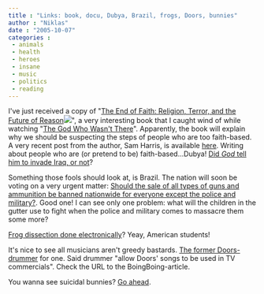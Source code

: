 ```yaml
---
title : "Links: book, docu, Dubya, Brazil, frogs, Doors, bunnies"
author : "Niklas"
date : "2005-10-07"
categories : 
 - animals
 - health
 - heroes
 - insane
 - music
 - politics
 - reading
---
```


I've just received a copy of "[The End of Faith: Religion, Terror, and the Future of Reason](http://www.amazon.com/exec/obidos/redirect?link_code=ur2&camp=1789&tag=niklasblog-20&creative=9325&path=http://www.amazon.com/gp/product/0393327655)![](http://www.assoc-amazon.com/e/ir?t=niklasblog-20&l=ur2&o=1)", a very interesting book that I caught wind of while watching "[The God Who Wasn't There](http://imdb.com/title/tt0455507)". Apparently, the book will explain why we should be suspecting the steps of people who are too faith-based. A very recent post from the author, Sam Harris, is available [here](http://www.huffingtonpost.com/sam-harris/there-is-no-god-and-you-_b_8459.html). Writing about people who are (or pretend to be) faith-based...Dubya! [Did _God_ tell him to invade Iraq, or not](http://www.guardian.co.uk/usa/story/0,12271,1587122,00.html)?

Something those fools should look at, is Brazil. The nation will soon be voting on a very urgent matter: [Should the sale of all types of guns and ammunition be banned nationwide for everyone except the police and military?](http://www.courant.com/news/nationworld/hc-brazil1002.artoct03,0,6151462.story?coll=hc-headlines-nationworld). Good one! I can see only one problem: what will the children in the gutter use to fight when the police and military comes to massacre them some more?

[Frog dissection done electronically](http://news.com.com/2300-11395_3-5890118-1.html?part=cnet&tag=feed_2501&subj=ns_5890118)? Yeay, American students!

It's nice to see all musicians aren't greedy bastards. [The former Doors-drummer](http://www.boingboing.net/2005/10/05/doors_drummer_wont_a.html) for one. Said drummer "allow Doors' songs to be used in TV commercials". Check the URL to the BoingBoing-article.

You wanna see suicidal bunnies? [Go ahead](http://people.freenet.de/schnubelken/bunnys).
